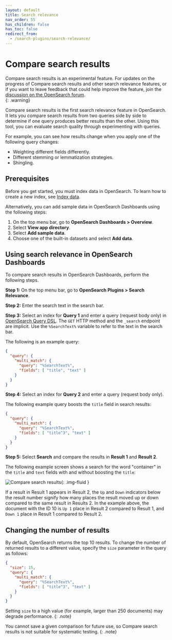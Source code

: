 ```yaml
---
layout: default
title: Search relevance
nav_order: 55
has_children: false
has_toc: false
redirect_from:
  - /search-plugins/search-relevance/
---
```


# Compare search results

Compare search results is an experimental feature. For updates on the progress of Compare search results and other search relevance features, or if you want to leave feedback that could help improve the feature, join the [discussion on the OpenSearch forum](https://forum.opensearch.org/t/feedback-experimental-feature-compare-search-results/11331).    
{: .warning}

Compare search results is the first search relevance feature in OpenSearch. It lets you compare search results from two queries side by side to determine if one query produces better results than the other. Using this tool, you can evaluate search quality through experimenting with queries. 

For example, you can see how results change when you apply one of the following query changes:

- Weighting different fields differently.
- Different stemming or lemmatization strategies.
- Shingling.

## Prerequisites

Before you get started, you must index data in OpenSearch. To learn how to create a new index, see [Index data]({{site.url}}{{site.baseurl}}/opensearch/index-data). 

Alternatively, you can add sample data in OpenSearch Dashboards using the following steps:

1. On the top menu bar, go to **OpenSearch Dashboards > Overview**.
1. Select **View app directory**.
1. Select **Add sample data**.  
1. Choose one of the built-in datasets and select **Add data**.


## Using search relevance in OpenSearch Dashboards

To compare search results in OpenSearch Dashboards, perform the following steps.

**Step 1:** On the top menu bar, go to **OpenSearch Plugins > Search Relevance**.  

**Step 2:** Enter the search text in the search bar.

**Step 3:** Select an index for **Query 1** and enter a query (request body only) in [OpenSearch Query DSL]({{site.url}}{{site.baseurl}}/opensearch/query-dsl). The `GET` HTTP method and the `_search` endpoint are implicit. Use the `%SearchText%` variable to refer to the text in the search bar.

The following is an example query:

```json
{
  "query": {
    "multi_match": {
      "query": "%SearchText%",
      "fields": [ "title", "text" ]
    }
  }
}
```

**Step 4:** Select an index for **Query 2** and enter a query (request body only).

The following example query boosts the `title` field in search results:

```json
{
  "query": {
    "multi_match": {
      "query": "%SearchText%",
      "fields": [ "title^3", "text" ]
    }
  }
}
```
**Step 5:** Select **Search** and compare the results in **Result 1** and **Result 2**.

The following example screen shows a search for the word "container" in the `title` and `text` fields with and without boosting the `title`:

<img src="{{site.url}}{{site.baseurl}}/images/search_relevance.png" alt="Compare search results"/>{: .img-fluid }

If a result in Result 1 appears in Result 2, the `Up` and `Down` indicators below the result number signify how many places the result moved up or down compared to the same result in Results 2. In the example above, the document with the ID 10 is `Up 1` place in Result 2 compared to Result 1, and `Down 1` place in Result 1 compared to Result 2. 

## Changing the number of results

By default, OpenSearch returns the top 10 results. To change the number of returned results to a different value, specify the `size` parameter in the query as follows:

```json
{
  "size": 15,
  "query": {
    "multi_match": {
      "query": "%SearchText%",
      "fields": [ "title^3", "text" ]
    }
  }
}
```

Setting `size` to a high value (for example, larger than 250 documents) may degrade performance.
{: .note}

You cannot save a given comparison for future use, so Compare search results is not suitable for systematic testing.
{: .note}